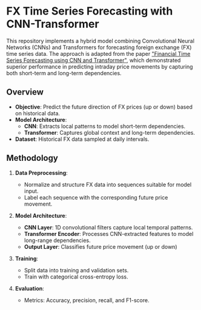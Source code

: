 # FX Time Series Forecasting with CNN-Transformer

This repository implements a hybrid model combining Convolutional Neural Networks (CNNs) and Transformers for forecasting foreign exchange (FX) time series data. The approach is adapted from the paper ["Financial Time Series Forecasting using CNN and Transformer"](https://arxiv.org/pdf/2304.04912), which demonstrated superior performance in predicting intraday price movements by capturing both short-term and long-term dependencies.

## Overview

- **Objective**: Predict the future direction of FX prices (up or down) based on historical data.
- **Model Architecture**:
  - **CNN**: Extracts local patterns to model short-term dependencies.
  - **Transformer**: Captures global context and long-term dependencies.
- **Dataset**: Historical FX data sampled at daily intervals.

## Methodology

1. **Data Preprocessing**:
   - Normalize and structure FX data into sequences suitable for model input.
   - Label each sequence with the corresponding future price movement.

2. **Model Architecture**:
   - **CNN Layer**: 1D convolutional filters capture local temporal patterns.
   - **Transformer Encoder**: Processes CNN-extracted features to model long-range dependencies.
   - **Output Layer**: Classifies future price movement (up or down)

3. **Training**:
   - Split data into training and validation sets.
   - Train with categorical cross-entropy loss.

4. **Evaluation**:
   - Metrics: Accuracy, precision, recall, and F1-score.
